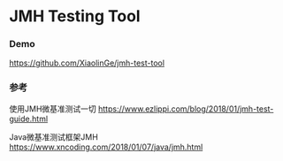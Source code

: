 # JMH Testing Tool

### Demo

https://github.com/XiaolinGe/jmh-test-tool


### 参考

使用JMH微基准测试一切
https://www.ezlippi.com/blog/2018/01/jmh-test-guide.html

Java微基准测试框架JMH
https://www.xncoding.com/2018/01/07/java/jmh.html